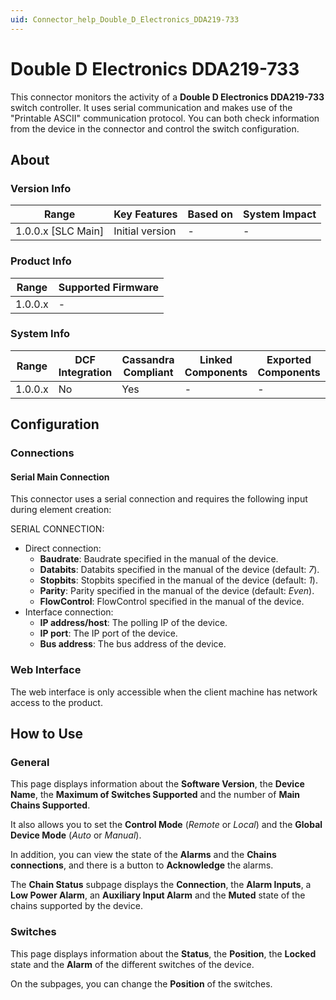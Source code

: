 ```yaml
---
uid: Connector_help_Double_D_Electronics_DDA219-733
---
```


# Double D Electronics DDA219-733

This connector monitors the activity of a **Double D Electronics DDA219-733** switch controller. It uses serial communication and makes use of the "Printable ASCII" communication protocol. You can both check information from the device in the connector and control the switch configuration.

## About

### Version Info

| Range                | Key Features     | Based on     | System Impact     |
|----------------------|------------------|--------------|-------------------|
| 1.0.0.x \[SLC Main\] | Initial version  | \-           | \-                |

### Product Info

| Range     | Supported Firmware     |
|-----------|------------------------|
| 1.0.0.x   | \-                     |

### System Info

| Range     | DCF Integration     | Cassandra Compliant     | Linked Components     | Exported Components     |
|-----------|---------------------|-------------------------|-----------------------|-------------------------|
| 1.0.0.x   | No                  | Yes                     | \-                    | \-                      |

## Configuration

### Connections

#### Serial Main Connection

This connector uses a serial connection and requires the following input during element creation:

SERIAL CONNECTION:

- Direct connection:
  - **Baudrate**: Baudrate specified in the manual of the device.
  - **Databits**: Databits specified in the manual of the device (default: *7*).
  - **Stopbits**: Stopbits specified in the manual of the device (default: *1*).
  - **Parity**: Parity specified in the manual of the device (default: *Even*).
  - **FlowControl**: FlowControl specified in the manual of the device.
- Interface connection:
  - **IP address/host**: The polling IP of the device.
  - **IP port**: The IP port of the device.
  - **Bus address**: The bus address of the device.

### Web Interface

The web interface is only accessible when the client machine has network access to the product.

## How to Use

### General

This page displays information about the **Software Version**, the **Device Name**, the **Maximum of Switches Supported** and the number of **Main Chains Supported**.

It also allows you to set the **Control Mode** (*Remote* or *Local*) and the **Global Device Mode** (*Auto* or *Manual*).

In addition, you can view the state of the **Alarms** and the **Chains connections**, and there is a button to **Acknowledge** the alarms.

The **Chain Status** subpage displays the **Connection**, the **Alarm Inputs**, a **Low Power Alarm**, an **Auxiliary Input Alarm** and the **Muted** state of the chains supported by the device.

### Switches

This page displays information about the **Status**, the **Position**, the **Locked** state and the **Alarm** of the different switches of the device.

On the subpages, you can change the **Position** of the switches.
